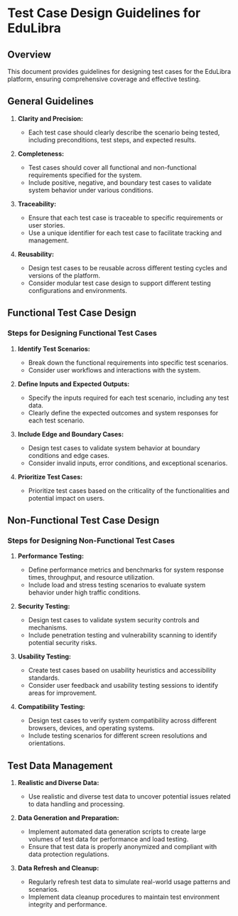 # Test Case Design Guidelines for EduLibra

## Overview
This document provides guidelines for designing test cases for the EduLibra platform, ensuring comprehensive coverage and effective testing.

## General Guidelines

1. **Clarity and Precision:**
   - Each test case should clearly describe the scenario being tested, including preconditions, test steps, and expected results.

2. **Completeness:**
   - Test cases should cover all functional and non-functional requirements specified for the system.
   - Include positive, negative, and boundary test cases to validate system behavior under various conditions.

3. **Traceability:**
   - Ensure that each test case is traceable to specific requirements or user stories.
   - Use a unique identifier for each test case to facilitate tracking and management.

4. **Reusability:**
   - Design test cases to be reusable across different testing cycles and versions of the platform.
   - Consider modular test case design to support different testing configurations and environments.

## Functional Test Case Design

### Steps for Designing Functional Test Cases

1. **Identify Test Scenarios:**
   - Break down the functional requirements into specific test scenarios.
   - Consider user workflows and interactions with the system.

2. **Define Inputs and Expected Outputs:**
   - Specify the inputs required for each test scenario, including any test data.
   - Clearly define the expected outcomes and system responses for each test scenario.

3. **Include Edge and Boundary Cases:**
   - Design test cases to validate system behavior at boundary conditions and edge cases.
   - Consider invalid inputs, error conditions, and exceptional scenarios.

4. **Prioritize Test Cases:**
   - Prioritize test cases based on the criticality of the functionalities and potential impact on users.

## Non-Functional Test Case Design

### Steps for Designing Non-Functional Test Cases

1. **Performance Testing:**
   - Define performance metrics and benchmarks for system response times, throughput, and resource utilization.
   - Include load and stress testing scenarios to evaluate system behavior under high traffic conditions.

2. **Security Testing:**
   - Design test cases to validate system security controls and mechanisms.
   - Include penetration testing and vulnerability scanning to identify potential security risks.

3. **Usability Testing:**
   - Create test cases based on usability heuristics and accessibility standards.
   - Consider user feedback and usability testing sessions to identify areas for improvement.

4. **Compatibility Testing:**
   - Design test cases to verify system compatibility across different browsers, devices, and operating systems.
   - Include testing scenarios for different screen resolutions and orientations.

## Test Data Management

1. **Realistic and Diverse Data:**
   - Use realistic and diverse test data to uncover potential issues related to data handling and processing.

2. **Data Generation and Preparation:**
   - Implement automated data generation scripts to create large volumes of test data for performance and load testing.
   - Ensure that test data is properly anonymized and compliant with data protection regulations.

3. **Data Refresh and Cleanup:**
   - Regularly refresh test data to simulate real-world usage patterns and scenarios.
   - Implement data cleanup procedures to maintain test environment integrity and performance.
